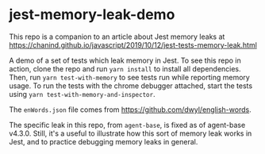 # jest-memory-leak-demo

This repo is a companion to an article about Jest memory leaks at https://chanind.github.io/javascript/2019/10/12/jest-tests-memory-leak.html

A demo of a set of tests which leak memory in Jest. To see this repo in action, clone the repo and run `yarn install` to install all dependencies. Then, run `yarn test-with-memory` to see tests run while reporting memory usage. To run the tests with the chrome debugger attached, start the tests using `yarn test-with-memory-and-inspector`.

The `enWords.json` file comes from https://github.com/dwyl/english-words. 

The specific leak in this repo, from `agent-base`, is fixed as of agent-base v4.3.0. Still, it's a useful to illustrate how this sort of memory leak works in Jest, and to practice debugging memory leaks in general.